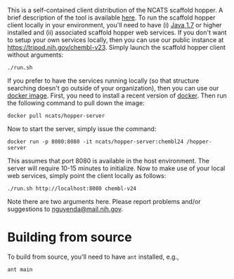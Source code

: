 This is a self-contained client distribution of the NCATS scaffold
hopper. A brief description of the tool is available
[here](https://tripod.nih.gov/?p=483). To run the scaffold hopper
client locally in your environment, you'll need to have (i) [Java
1.7](https://java.com/download/) or higher installed and (ii)
associated scaffold hopper web services. If you don't want to setup
your own services locally, then you can use our public instance at
https://tripod.nih.gov/chembl-v23. Simply launch the scaffold hopper
client without arguments:

```
./run.sh
```

If you prefer to have the services running locally (so that
structure searching doesn't go outside of your organization), then you
can use our [docker
image](https://hub.docker.com/r/ncats/hopper-server/). First, you need
to install a recent version of
[docker](https://www.docker.com/community-edition). Then run the
following command to pull down the image:

```
docker pull ncats/hopper-server
```

Now to start the server, simply issue the command:

```
docker run -p 8080:8080 -it ncats/hopper-server:chembl24 /hopper-server
```

This assumes that port 8080 is available in the host environment. The
server will require 10-15 minutes to initialize. Now to make use of
your local web services, simply point the client locally as follows:

```
./run.sh http://localhost:8080 chembl-v24
```

Note there are two arguments here. Please report problems and/or
suggestions to nguyenda@mail.nih.gov.


Building from source
====================

To build from source, you'll need to have ```ant``` installed, e.g.,

```
ant main
```
